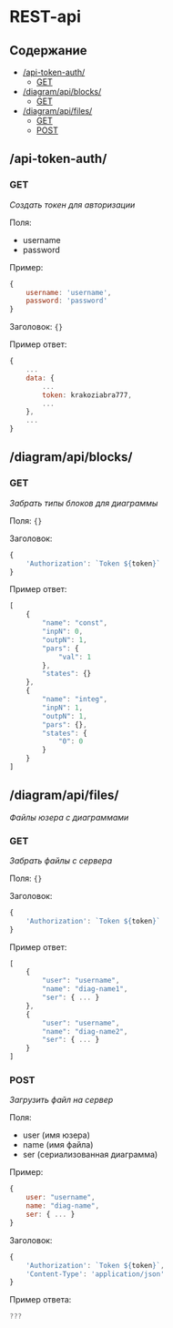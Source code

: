 # REST-api

## Содержание
* [/api-token-auth/](#api-token-auth)
  * [GET](#GET)
* [/diagram/api/blocks/](#diagramapiblocks)
  * [GET](#GET-1)
* [/diagram/api/files/](#diagramapifiles)
  * [GET](#GET-2)
  * [POST](#POST)

## /api-token-auth/

### GET
*Создать токен для авторизации*

Поля:
* username
* password

Пример:
```js
{
    username: 'username',
    password: 'password'
}
```

Заголовок: ```{}```

Пример ответ:
```js
{
    ...
    data: {
        ...
        token: krakoziabra777,
        ...
    },
    ...
}
```

## /diagram/api/blocks/

### GET
*Забрать типы блоков для диаграммы*

Поля: ```{}```

Заголовок:
```js
{
    'Authorization': `Token ${token}`
}
```

Пример ответ:
```js
[
    {
        "name": "const",
        "inpN": 0,
        "outpN": 1,
        "pars": {
            "val": 1
        },
        "states": {}
    },
    {
        "name": "integ",
        "inpN": 1,
        "outpN": 1,
        "pars": {},
        "states": {
            "0": 0
        }
    }
]
```

## /diagram/api/files/
*Файлы юзера с диаграммами*

### GET
*Забрать файлы с сервера*

Поля: ```{}```

Заголовок:
```js
{
    'Authorization': `Token ${token}`
}
```

Пример ответ:
```js
[
    {
        "user": "username",
        "name": "diag-name1",
        "ser": { ... }
    },
    {
        "user": "username",
        "name": "diag-name2",
        "ser": { ... }
    }
]
```

### POST
*Загрузить файл на сервер*

Поля:
  * user (имя юзера)
  * name (имя файла)
  * ser (сериализованная диаграмма)

Пример:
```js
{
    user: "username",
    name: "diag-name",
    ser: { ... }
}
```

Заголовок:
```js
{
    'Authorization': `Token ${token}`,
    'Content-Type': 'application/json'
}
```

Пример ответа:
```js
???
```
